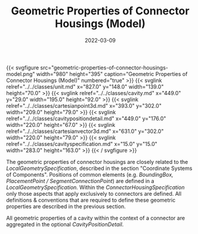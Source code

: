 ﻿---
title: Geometric Properties of Connector Housings (Model)
toc: false
type: specs
layout: diagram
date: "2022-03-09"
draft: false
specification: VEC
version: 2.0.0
documentType: "Recommendation"
elementType: Diagram
classes:
  - Unit
  - Cavity
  - CartesianPoint3D
  - CavityPositionDetail
  - CartesianVector3D
  - CavitySpecification
menu:
  VEC-2.0.0:    
    parent: component-characteristics
    identifier: component-characteristics/geometric-properties-of-connector-housings-model
    weight: 1005009 

# Prev/next pager order (if `docs_section_pager` enabled in `params.toml`)
weight: 1005009
---
{{< svgfigure src="geometric-properties-of-connector-housings-model.png" width="980" height="395" caption="Geometric Properties of Connector Housings (Model)" numbered="true" >}}
  {{< svglink relref="../../classes/unit.md" x="827.0" y="148.0" width="139.0" height="70.0" >}}
  {{< svglink relref="../../classes/cavity.md" x="449.0" y="29.0" width="195.0" height="92.0" >}}
  {{< svglink relref="../../classes/cartesianpoint3d.md" x="393.0" y="302.0" width="209.0" height="79.0" >}}
  {{< svglink relref="../../classes/cavitypositiondetail.md" x="449.0" y="176.0" width="220.0" height="67.0" >}}
  {{< svglink relref="../../classes/cartesianvector3d.md" x="631.0" y="302.0" width="220.0" height="79.0" >}}
  {{< svglink relref="../../classes/cavityspecification.md" x="15.0" y="15.0" width="283.0" height="163.0" >}}
{{< / svgfigure >}}
<p> The geometric properties of connector housings are closely related to the <i>LocalGeometrySpecification</i>, described in the section &quot;Coordinate Systems of Components&quot;. Positions of common elements (e.g. <i>BoundingBox, PlacementPoint /&#160;SegmentConnectionPoint</i>) are defined in a <i>LocalGeometrySpecification.</i> Within the <i>ConnectorHousingSpecification</i> only those aspects that apply exclusively to connectors are defined. All definitions &amp;&#160;conventions that are required to define these geometric properties are described in the previous section.      </p>      <p> All geometric properties of a cavity within the context of a connector are aggregated in the&#160;optional <i>CavityPositionDetail</i>.      </p>      <p> &#160;      </p>